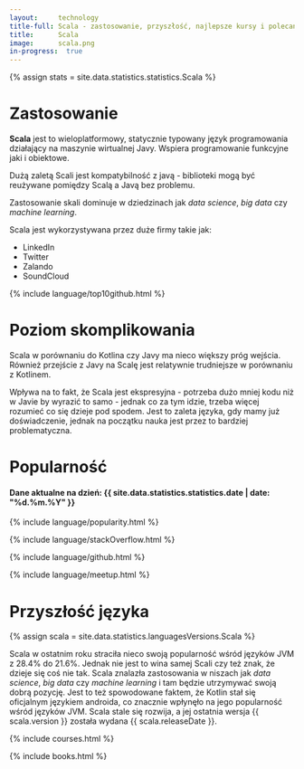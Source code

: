 ```yaml
---
layout:     technology
title-full: Scala - zastosowanie, przyszłość, najlepsze kursy i polecane książki
title:      Scala
image:      scala.png
in-progress:  true
---
```


{% assign stats = site.data.statistics.statistics.Scala %}

# Zastosowanie

**Scala** jest to wieloplatformowy, statycznie typowany język programowania działający na maszynie wirtualnej Javy. Wspiera programowanie funkcyjne jaki i obiektowe.

Dużą zaletą Scali jest kompatybilność z javą - biblioteki mogą być reużywane pomiędzy Scalą a Javą bez problemu. 

Zastosowanie skali dominuje w dziedzinach jak *data science*, *big data* czy *machine learning*.

Scala jest wykorzystywana przez duże firmy takie jak:
- LinkedIn
- Twitter
- Zalando
- SoundCloud

{% include language/top10github.html %}

# Poziom skomplikowania

Scala w porównaniu do Kotlina czy Javy ma nieco większy próg wejścia. Również przejście z Javy na Scalę jest relatywnie trudniejsze w porównaniu z Kotlinem.

Wpływa na to fakt, że Scala jest ekspresyjna - potrzeba dużo mniej kodu niż w Javie by wyrazić to samo - jednak co za tym idzie, trzeba więcej rozumieć co się dzieje pod spodem. Jest to zaleta języka, gdy mamy już doświadczenie, jednak na początku nauka jest przez to bardziej problematyczna.

# Popularność

<h4>Dane aktualne na dzień: {{ site.data.statistics.statistics.date | date: "%d.%m.%Y"  }}</h4>

{% include language/popularity.html %}

{% include language/stackOverflow.html %}

{% include language/github.html %}

{% include language/meetup.html %}

# Przyszłość języka

{% assign scala = site.data.statistics.languagesVersions.Scala %}

Scala w ostatnim roku straciła nieco swoją popularność wśród języków JVM z 28.4% do 21.6%. Jednak nie jest to wina samej Scali czy też znak, że dzieje się coś nie tak. Scala znalazła zastosowania w niszach jak *data science*, *big data* czy *machine learning* i tam będzie utrzymywać swoją dobrą pozycję. Jest to też spowodowane faktem, że Kotlin stał się oficjalnym językiem androida, co znacznie wpłynęło na jego popularność wśród języków JVM. Scala stale się rozwija, a jej ostatnia wersja {{ scala.version }} została wydana {{ scala.releaseDate }}.


{% include courses.html %}

{% include books.html %}




